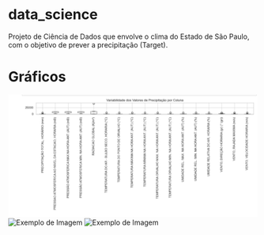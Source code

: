 # data_science
Projeto de Ciência de Dados que envolve o clima do Estado de São Paulo, com o objetivo de prever a precipitação (Target).
# Gráficos
![Exemplo de Imagem](https://github.com/5lyss2s1l2ss1ndr4/data_science/blob/main/box_plot.png)
![Exemplo de Imagem](imagens/exemplo.png)
![Exemplo de Imagem](imagens/exemplo.png)
